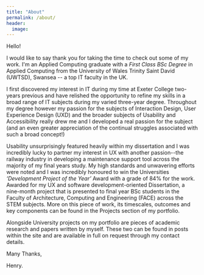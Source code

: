 ```yaml
---
title: "About"
permalink: /about/
header:
  image:
---
```


Hello!

I would like to say thank you for taking the time to check out some of my work. I'm an Applied Computing graduate with a *First Class BSc Degree* in Applied Computing from the University of Wales Trinity Saint David (UWTSD), Swansea -- a top IT faculty in the UK.

I first discovered my interest in IT during my time at Exeter College two-years previous and have relished the opportunity to refine my skills in a broad range of IT subjects during my varied three-year degree. Throughout my degree however my passion for the subjects of Interaction Design, User Experience Design (UXD) and the broader subjects of Usability and Accessibility really drew me and I developed a real passion for the subject (and an even greater appreciation of the continual struggles associated with such a broad concept!)

Usability unsurprisingly featured heavily within my dissertation and I was incredibly lucky to partner my interest in UX with another passion--the railway industry in developing a maintenance support tool across the majority of my final years study. My high standards and unwavering efforts were noted and I was incredibly honoured to win the Universities *‘Development Project of the Year’* Award with a grade of 84% for the work. Awarded for my UX and software development-oriented Dissertation, a nine-month project that is presented to final year BSc students in the Faculty of Architecture, Computing and Engineering (FACE) across the STEM subjects. More on this piece of work, its timescales, outcomes and key components can be found in the Projects section of my portfolio.

Alongside University projects on my portfolio are pieces of academic research and papers written by myself. These two can be found in posts within the site and are available in full on request through my contact details.


Many Thanks,


Henry.
